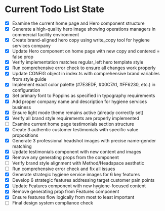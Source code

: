 <!-- DO NOT EDIT - Managed by todo_list tool -->
<!-- Updated: 2025-09-25T21:48:29.912Z -->

# Current Todo List State

- [x] Examine the current home page and Hero component structure
- [x] Generate a high-quality hero image showing operations managers in commercial facility environment
- [x] Create brand-aligned hero copy using write_copy tool for hygiene services company
- [x] Update Hero component on home page with new copy and centered = false prop
- [x] Verify implementation matches regular_left hero template style
- [x] Run comprehensive error check to ensure all changes work properly
- [x] Update CONFIG object in index.ts with comprehensive brand variables from style guide
- [x] Implement exact color palette (#7E3EDF, #00C7A1, #FF6230, etc.) in configuration
- [x] Set primary font to Poppins as specified in typography requirements
- [x] Add proper company name and description for hygiene services business
- [x] Ensure light mode theme remains active (already correctly set)
- [x] Verify all brand style requirements are properly implemented
- [ ] Examine current home page testimonials section structure
- [x] Create 3 authentic customer testimonials with specific value propositions
- [x] Generate 3 professional headshot images with precise name-gender matching
- [x] Update testimonials component with new content and images
- [x] Remove any generating props from the component
- [ ] Verify brand style alignment with Method/Headspace aesthetic
- [ ] Run comprehensive error check and fix all issues
- [x] Generate strategic hygiene service images for 6 key features
- [x] Develop 6 strategic features addressing target customer pain points
- [x] Update Features component with new hygiene-focused content
- [x] Remove generating prop from Features component
- [x] Ensure features flow logically from most to least important
- [ ] Final design system compliance check

